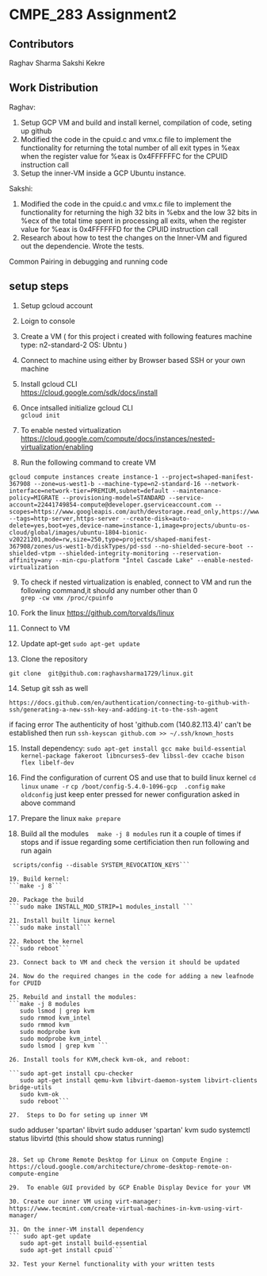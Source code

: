 # CMPE_283 Assignment2

## Contributors
Raghav Sharma
Sakshi Kekre

## Work Distribution

Raghav:
1. Setup GCP VM and build and install kernel, compilation of code, seting up github
2. Modified the code in the cpuid.c and vmx.c file to implement the functionality for returning the total number of all exit types in %eax when the register value for %eax is 0x4FFFFFFC for the CPUID instruction call
3. Setup the inner-VM inside a GCP Ubuntu instance.

Sakshi:
1. Modified the code in the cpuid.c and vmx.c file to implement the functionality for returning the high 32 bits in %ebx and the low 32 bits in %ecx of the total time spent in processing all exits, when the register value for %eax is 0x4FFFFFFD for the CPUID instruction call
2. Research about how to test the changes on the Inner-VM and figured out the dependencie. Wrote the tests.

Common
Pairing in debugging and running code

## setup steps

1. Setup gcloud account 

2. Loign to console

3. Create a VM 
   ( for this project i created with following features 
    machine type: n2-standard-2
    OS: Ubntu
    )
4. Connect to machine using either by Browser based SSH or your own machine

5. Install gcloud CLI
  <br> https://cloud.google.com/sdk/docs/install

6. Once intsalled initialize gcloud CLI
   <br> `gcloud init`

7. To enable nested virtualization
  <br> https://cloud.google.com/compute/docs/instances/nested-virtualization/enabling

8. Run the following command to create VM
```
gcloud compute instances create instance-1 --project=shaped-manifest-367908 --zone=us-west1-b --machine-type=n2-standard-16 --network-interface=network-tier=PREMIUM,subnet=default --maintenance-policy=MIGRATE --provisioning-model=STANDARD --service-account=22441749854-compute@developer.gserviceaccount.com --scopes=https://www.googleapis.com/auth/devstorage.read_only,https://www.googleapis.com/auth/logging.write,https://www.googleapis.com/auth/monitoring.write,https://www.googleapis.com/auth/servicecontrol,https://www.googleapis.com/auth/service.management.readonly,https://www.googleapis.com/auth/trace.append --tags=http-server,https-server --create-disk=auto-delete=yes,boot=yes,device-name=instance-1,image=projects/ubuntu-os-cloud/global/images/ubuntu-1804-bionic-v20221201,mode=rw,size=250,type=projects/shaped-manifest-367908/zones/us-west1-b/diskTypes/pd-ssd --no-shielded-secure-boot --shielded-vtpm --shielded-integrity-monitoring --reservation-affinity=any --min-cpu-platform "Intel Cascade Lake" --enable-nested-virtualization
```

9. To check if nested virtualization is enabled, connect to VM and run the following command,it should any number other than 0
    <br> `grep -cw vmx /proc/cpuinfo`

10. Fork the linux  https://github.com/torvalds/linux

11. Connect to VM 

12. Update apt-get
``` sudo apt-get update ```

13. Clone the repository
```
git clone  git@github.com:raghavsharma1729/linux.git
```

14. Setup git ssh as well 
```
https://docs.github.com/en/authentication/connecting-to-github-with-ssh/generating-a-new-ssh-key-and-adding-it-to-the-ssh-agent
```
if facing error The authenticity of host 'github.com (140.82.113.4)' can't be established then run
```ssh-keyscan github.com >> ~/.ssh/known_hosts```

15. Install dependency:
```sudo apt-get install gcc make build-essential kernel-package fakeroot libncurses5-dev libssl-dev ccache bison flex libelf-dev```

16. Find the configuration of current OS and use that to build linux kernel
 ```cd linux```
 ```uname -r```
 ```cp /boot/config-5.4.0-1096-gcp  .config```
 ```make oldconfig```
 just keep enter pressed for newer configuration asked in above command
 
 17. Prepare the linux
 ```make prepare```
 
 18.  Build all the modules
```  make -j 8 modules```
run it a couple of times if stops and if issue regarding some certificiation then run following and run again
 ```scripts/config --disable SYSTEM_TRUSTED_KEYS
  scripts/config --disable SYSTEM_REVOCATION_KEYS```
  
 19. Build kernel:
```make -j 8``` 

20. Package the build
```sudo make INSTALL_MOD_STRIP=1 modules_install ```

21. Install built linux kernel 
```sudo make install```

22. Reboot the kernel
```sudo reboot```

23. Connect back to VM and check the version it should be updated

24. Now do the required changes in the code for adding a new leafnode for CPUID 

25. Rebuild and install the modules:
 ```make -j 8 modules
    sudo lsmod | grep kvm
    sudo rmmod kvm_intel
    sudo rmmod kvm
    sudo modprobe kvm
    sudo modprobe kvm_intel
    sudo lsmod | grep kvm ```
    
26. Install tools for KVM,check kvm-ok, and reboot:

 ```sudo apt-get install cpu-checker    
    sudo apt-get install qemu-kvm libvirt-daemon-system libvirt-clients bridge-utils
    sudo kvm-ok
    sudo reboot```
    
 27.  Steps to Do for seting up inner VM
 
 ```
 sudo adduser 'spartan' libvirt
  sudo adduser 'spartan' kvm
  sudo systemctl status libvirtd (this should show status running)
 ```

 28. Set up Chrome Remote Desktop for Linux on Compute Engine : https://cloud.google.com/architecture/chrome-desktop-remote-on-compute-engine

29.  To enable GUI provided by GCP Enable Display Device for your VM

30. Create our inner VM using virt-manager: https://www.tecmint.com/create-virtual-machines-in-kvm-using-virt-manager/

31. On the inner-VM install dependency
``` sudo apt-get update
    sudo apt-get install build-essential
    sudo apt-get install cpuid```
    
32. Test your Kernel functionality with your written tests
